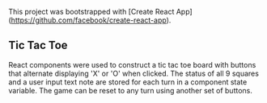 This project was bootstrapped with [Create React App] (https://github.com/facebook/create-react-app).

## Tic Tac Toe
React components were used to construct a tic tac toe board with buttons that alternate displaying 'X' or 'O' when clicked.
The status of all 9 squares and a user input text note are stored for each turn in a component state variable.
The game can be reset to any turn using another set of buttons.
